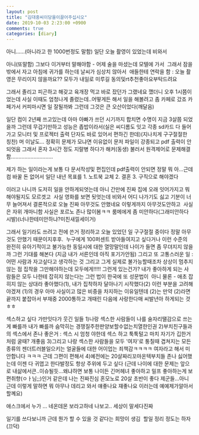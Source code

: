 ```yaml
---
layout: post
title: "김대중씨이당을이끌어주십시오"
date: 2019-10-03 2:23:00 +0900
comments: true 
categories: [diary] 
---
```

아니......(아니라고 한 1000번정도 말함)
일단 오늘 촬영이 있었는데 비와서 

아니(또말함) 그보다 이거부터 말해야함 - 어제 술을 마셨는데 모텔에 가서 
그래서 잠을 밖에서 자고 아침에 귀가를 하는데 날씨가 심상치 않아서 
애들한테 연락을 함 : 오늘 촬영은 무리이지 않을까요?? 모두가 내일로 미루길 동의및rt추천좋아요부탁드려요

그래서 졸리고 피곤하고 해갖고 육개장 먹고 바로 잤던가 그랬네요
깼더니 오후 1시쯤이었는데 사실 이때도 엄청나게 졸렸는데..어떻게든 해서 일을 해볼려고 좀 카페로 갔죠 카페가서 커피마시면 일 잘될까봐
그런데 그것은 큰 오산이었다(깨달음)

일단 컴이 2년째 쓰고있는데 아마 아빠가 쓰던 시기까지 합치면 수명이 지금 3살쯤 되었을까
그런데 무겁기만하고 성능은 좁밥이라서(실은 씨디롬도 잇고 각종 sd카드 다 들어가고 모니터 및 프로젝터 출력 단자도 바로 있어서 편하긴 한데)(지나치게 구구절절한 칭찬)
머 이날도... 정확히 문제가 모냐면 이유없이 문저 파일이 강종되고 pdf 출력이 안되엇음
그래서 혼자 3시간 정도 지랄병 하다가 해커(동생) 불러서 원격제어로 문제해결함............................

제가 하는 일이라는게 보통 다 문서작성및 편집인데 pdf출력이 안되면 정말 뭐 아...근데 컴 바꿀 돈 없어서
일단 내년 목표를 1. 노트북 교체 2. 결혼 3. 구직으로 해야겠다

이러고 나니까 도저히 일을 안하게되엇는데
아니 간만에 진짜 집에 오래 잇어가지고 뭐해야될지도 모르겟고 
사실 영화를 보면 됫엇는데 비와서 어디 나가기도 싫고 기분이 너무 늘어져서
결론적으로 오늘 진짜 아무것도 안했네요 이렇게까지 아무것도안하고 
사실은 자위 개마니함
사실은 포르노 존나 많이봄ㅋㅋ
룸메에게 좀 미안하다(그래미안하다시발)(너나한테미안하냐?미친새낄세이거)

그래서 일기라도 쓰려고 전에 쓴거 정리하고 오늘 있었던 일 구구절절 중이다
정말 아무것도 안했기 때문이지후후. 
누구에게 100퍼센트 받아들여지고 싶다거나 이런 수준의 완전히 유아기적이고 불가능한 동일시에 대한 열망말인데
나이가 들면 좀 무뎌지지 않을까 그런 기대를 해본다 (지금 내가 서른인데 아직 포기가안됨)
그리고 또 고통스러운 일 : 어떤 사람과 자고싶다고 생각하는 것 그리고 그게 실제로 불가능할때조차 상상이 멈추지 않는 점
집착을 그만해야하는데 모두에게!!!!!
그런게 있는건가? 내가 좋아하게 되는 사람들은 모두 나한테 잡히지 않는다는 그런 법이 한국에 또 성문법이 
아니 물론 - 애초 잡히지 않는 상대라 좋아했다(1), 내가 집착하자 달아나기 시작했다(2) 이런 부분을 고려해야겠져
(1)의 경우 아마 사실이고 많은 비중을 차지하는 이유일텐데 (2)는
만약 (2)라면 끝까지 붙잡아서 부재중 2000통하고 개때린 다음에 사랑한다매 씨발년아 하게되는 것
ㅎㅎ

섹스하고 싶다
가만잇다가 웃긴 일들
1)나랑 섹스한 사람들이 나를 술자리땔감으로 쓰는게 빠를까 내가 빠를까 숨막히는 경쟁질주한판양보할수없는치열한인권
2)부치친구들과의 섹스에서 존나 좋은거 : 섹스 시 엄청 야한데 섹스 하고 툭툭털고 마치 자기가 깁한거처럼 굴때? 개좋음
3)그리고 나랑 섹스한 사람들을 모두 '여자'로 퉁칠때 겹쳐지는 모든 종류의 젠더트러블일으키는 얼굴들에 대한 어이업는 죄책감ㅋㅋㅋㅋ
여자라고 해서 미안합니다 ㅋㅋㅋ 근데 그편이 편해서
4)예전에는 20살짜리꼬마온텍부치들 존나 싫어했는데 이젠 다 귀엽고 한다발정도 항상 주위에 두고 싶다 (근데 나이에 대한 문제는 앞으로 내삶에서큰..이슈될듯...왜냐하면 보통 나이든 긴머헤녀 좋아하고 밀프 좋아하는게 보편취향(ㅇㅏ님;;)인거 같은데 나는 진짜진심 혼모노로 20살 초반이 좋다 제군들...아니 근데 이렇게 말하면 뭐 아무나 데리고 와서 얘좋나요 쟤좋나요 이러는데 예예제가알아서할꼐요)

애스크에서 누가 ...
네온데몬 보라고하네 나보고..
세상이 말세다진짜

일기를 쓰다보니까 근데 뭔가 할 수 있을 것 같다는 희망이 생김 
할일 정리 정도는 하자(끄덕)

